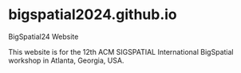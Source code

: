 # bigspatial2024.github.io
 BigSpatial24 Website

This website is for the 12th ACM SIGSPATIAL International BigSpatial workshop in Atlanta, Georgia, USA.
